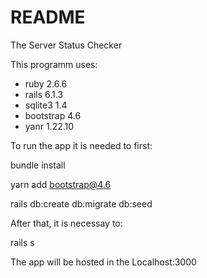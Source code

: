# README

The Server Status Checker

This programm uses:
* ruby 2.6.6
* rails 6.1.3
* sqlite3 1.4
* bootstrap 4.6
* yanr 1.22.10

To run the app it is needed to first:

bundle install

yarn add bootstrap@4.6

rails db:create db:migrate db:seed

After that, it is necessay to:

rails s

The app will be hosted in the Localhost:3000
